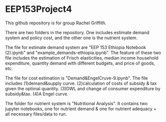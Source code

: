 # EEP153Project4
This github repository is for group Rachel Griffith. 

There are two folders in the repository. One includes estimate demand system and policy cost, and the other one is the nutrient system.

The file for estimate demand system are "EEP 153 Ethiopia Notebook (2).ipynb" and "example_demands-ethiopia.ipynb". The feature of these two file includes the estimation of Frisch elasticities, median income household expenditure, quantity demand with different budgets, and price of goods, etc. 

The file for cost estimation is "Demand&EngelCruve-9.ipynb". The file includes (1)demand&supply curve. (2)calculation of costs of subsidy & tax given the optimal quantity. (3)DWL and change of consumer expenditure by subsidy&tax. (4)A Engel curve.

The folder for nutrient system is "Nutritional Analysis".  It contains two jupyter notebooks, one for nutrient demand & one for nutrient adequacy + all necessary files/data to run.
